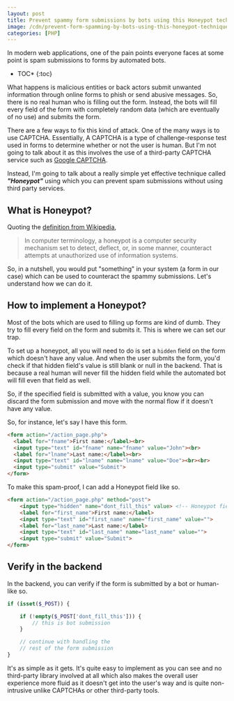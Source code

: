 ```yaml
---
layout: post
title: Prevent spammy form submissions by bots using this Honeypot technique in PHP
image: /cdn/prevent-form-spamming-by-bots-using-this-honeypot-technique-in-php.png
categories: [PHP]
---
```


In modern web applications, one of the pain points everyone faces at some point is spam submissions to forms by automated bots. 

* TOC*
{:toc}

What happens is malicious entities or back actors submit unwanted information through online forms to phish or send abusive messages. So, there is no real human who is filling out the form. Instead, the bots will fill every field of the form with completely random data (which are eventually of no use) and submits the form.

There are a few ways to fix this kind of attack. One of the many ways is to use CAPTCHA. Essentially, A CAPTCHA is a type of challenge-response test used in forms to determine whether or not the user is human. But I'm not going to talk about it as this involves the use of a third-party CAPTCHA service such as [Google CAPTCHA](https://www.google.com/recaptcha/about/).

Instead, I'm going to talk about a really simple yet effective technique called ***"Honeypot"*** using which you can prevent spam submissions without using third party services.

## What is Honeypot?

Quoting the [definition from Wikipedia](https://en.wikipedia.org/wiki/Honeypot_(computing)),

> In computer terminology, a honeypot is a computer security mechanism set to detect, deflect, or, in some manner, counteract attempts at unauthorized use of information systems.

So, in a nutshell, you would put "something" in your system (a form in our case) which can be used to counteract the spammy submissions. Let's understand how we can do it.

## How to implement a Honeypot?

Most of the bots which are used to filling up forms are kind of dumb. They try to fill every field on the form and submits it. This is where we can set our trap.

To set up a honeypot, all you will need to do is set a `hidden` field on the form which doesn't have any value. And when the user submits the form, you'd check if that hidden field's value is still blank or null in the backend. That is because a real human will never fill the hidden field while the automated bot will fill even that field as well.

So, if the specified field is submitted with a value, you know you can discard the form submission and move with the normal flow if it doesn't have any value.

So, for instance, let's say I have this form.

```html
<form action="/action_page.php">
  <label for="fname">First name:</label><br>
  <input type="text" id="fname" name="fname" value="John"><br>
  <label for="lname">Last name:</label><br>
  <input type="text" id="lname" name="lname" value="Doe"><br><br>
  <input type="submit" value="Submit">
</form>
```

To make this spam-proof, I can add a Honeypot field like so. 

```html
<form action="/action_page.php" method="post">
    <input type="hidden" name="dont_fill_this" value> <!-- Honeypot field -->
    <label for="first_name">First name:</label>
    <input type="text" id="first_name" name="first_name" value="">
    <label for="last_name">Last name:</label>
    <input type="text" id="last_name" name="last_name" value="">
    <input type="submit" value="Submit">
</form>
```

## Verify in the backend

In the backend, you can verify if the form is submitted by a bot or human-like so.

```php
if (isset($_POST)) {

    if (!empty($_POST['dont_fill_this'])) {
        // this is bot submission
    }

    // continue with handling the 
    // rest of the form submission
}
```

It's as simple as it gets. It's quite easy to implement as you can see and no third-party library involved at all which also makes the overall user experience more fluid as it doesn't get into the user's way and is quite non-intrusive unlike CAPTCHAs or other third-party tools.